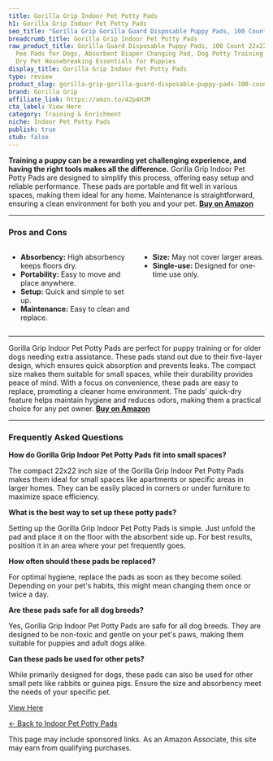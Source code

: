 ```yaml
---
title: Gorilla Grip Indoor Pet Potty Pads
h1: Gorilla Grip Indoor Pet Potty Pads
seo_title: "Gorilla Grip Gorilla Guard Disposable Puppy Pads, 100 Count\u2026"
breadcrumb_title: Gorilla Grip Indoor Pet Potty Pads
raw_product_title: Gorilla Guard Disposable Puppy Pads, 100 Count 22x22 in, 5 Layer
  Pee Pads for Dogs, Absorbent Diaper Changing Pad, Dog Potty Training Supplies, Quick
  Dry Pet Housebreaking Essentials for Puppies
display_title: Gorilla Grip Indoor Pet Potty Pads
type: review
product_slug: gorilla-grip-gorilla-guard-disposable-puppy-pads-100-count-22x22-in-5-l-956e2f92
brand: Gorilla Grip
affiliate_link: https://amzn.to/42p4HJM
cta_label: View Here
category: Training & Enrichment
niche: Indoor Pet Potty Pads
publish: true
stub: false
---
```


<div id="intro" class="full-width">
  <p><strong>Training a puppy can be a rewarding yet challenging experience, and having the right tools makes all the difference.</strong> Gorilla Grip Indoor Pet Potty Pads are designed to simplify this process, offering easy setup and reliable performance. These pads are portable and fit well in various spaces, making them ideal for any home. Maintenance is straightforward, ensuring a clean environment for both you and your pet. <a href="https://amzn.to/42p4HJM" rel="nofollow sponsored noopener" target="_blank"><strong>Buy on Amazon</strong></a></p>
</div>

<hr />
<h3 id="pros-cons">Pros and Cons</h3>
<div class="pc-grid" style="display:grid;grid-template-columns:1fr 1fr;gap:16px;">
  <ul>
    <li><strong>Absorbency:</strong> High absorbency keeps floors dry.</li>
    <li><strong>Portability:</strong> Easy to move and place anywhere.</li>
    <li><strong>Setup:</strong> Quick and simple to set up.</li>
    <li><strong>Maintenance:</strong> Easy to clean and replace.</li>
  </ul>
  <ul>
    <li><strong>Size:</strong> May not cover larger areas.</li>
    <li><strong>Single-use:</strong> Designed for one-time use only.</li>
  </ul>
</div>
<hr />

<div class="full-width">
  <p>Gorilla Grip Indoor Pet Potty Pads are perfect for puppy training or for older dogs needing extra assistance. These pads stand out due to their five-layer design, which ensures quick absorption and prevents leaks. The compact size makes them suitable for small spaces, while their durability provides peace of mind. With a focus on convenience, these pads are easy to replace, promoting a cleaner home environment. The pads' quick-dry feature helps maintain hygiene and reduces odors, making them a practical choice for any pet owner. <a href="https://amzn.to/42p4HJM" rel="nofollow sponsored noopener" target="_blank"><strong>Buy on Amazon</strong></a></p>
</div>

<hr />
<h3 id="faqs">Frequently Asked Questions</h3>

<p><strong>How do Gorilla Grip Indoor Pet Potty Pads fit into small spaces?</strong></p>
<p>The compact 22x22 inch size of the Gorilla Grip Indoor Pet Potty Pads makes them ideal for small spaces like apartments or specific areas in larger homes. They can be easily placed in corners or under furniture to maximize space efficiency.</p>

<p><strong>What is the best way to set up these potty pads?</strong></p>
<p>Setting up the Gorilla Grip Indoor Pet Potty Pads is simple. Just unfold the pad and place it on the floor with the absorbent side up. For best results, position it in an area where your pet frequently goes.</p>

<p><strong>How often should these pads be replaced?</strong></p>
<p>For optimal hygiene, replace the pads as soon as they become soiled. Depending on your pet's habits, this might mean changing them once or twice a day.</p>

<p><strong>Are these pads safe for all dog breeds?</strong></p>
<p>Yes, Gorilla Grip Indoor Pet Potty Pads are safe for all dog breeds. They are designed to be non-toxic and gentle on your pet's paws, making them suitable for puppies and adult dogs alike.</p>

<p><strong>Can these pads be used for other pets?</strong></p>
<p>While primarily designed for dogs, these pads can also be used for other small pets like rabbits or guinea pigs. Ensure the size and absorbency meet the needs of your specific pet.</p>
<p><a class="btn" href="https://amzn.to/42p4HJM" target="_blank" rel="nofollow sponsored noopener">View Here</a></p>
<p><a href="/roundups/training-enrichment/indoor-pet-potty-pads/">← Back to Indoor Pet Potty Pads</a></p>
<aside class="disclosure">This page may include sponsored links. As an Amazon Associate, this site may earn from qualifying purchases.</aside>
